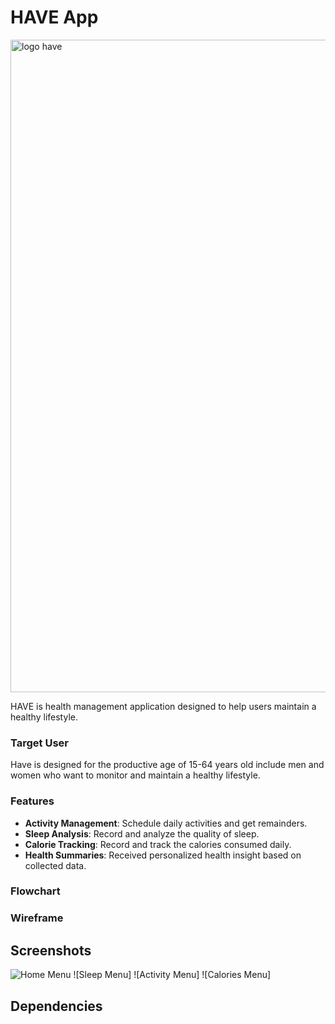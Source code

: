 # HAVE App

<img width="1044" alt="logo have" src="https://github.com/intana21/tes/assets/137795305/50f087c5-173e-4046-8678-6271c5ebc04f">

HAVE is health management application designed to help users maintain a healthy lifestyle.

### Target User
Have is designed for the productive age of 15-64 years old include men and women who want to monitor and maintain a healthy lifestyle.

### Features
- **Activity Management**: Schedule daily activities and get remainders.
- **Sleep Analysis**: Record and analyze the quality of sleep.
- **Calorie Tracking**: Record and track the calories consumed daily.
- **Health Summaries**: Received personalized health insight based on collected data.

### Flowchart

### Wireframe

## Screenshots
![Home Menu](https://drive.google.com/file/d/1r8Jaouo62Mt3cjZDxN4Zk23sDH8naDba/view?usp=drive_link)
![Sleep Menu]
![Activity Menu]
![Calories Menu]

## Dependencies
